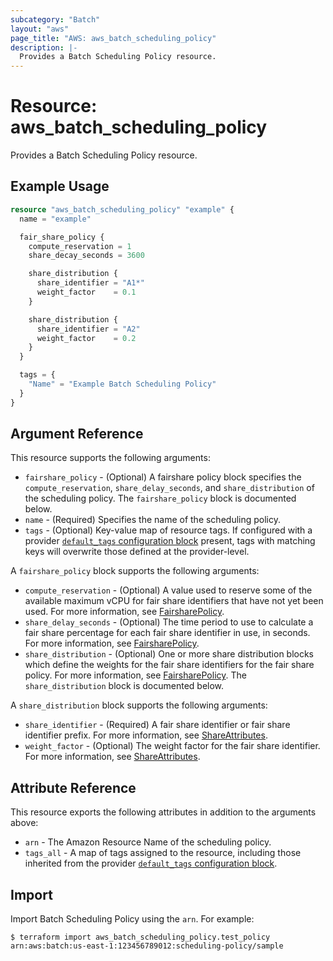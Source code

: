 ```yaml
---
subcategory: "Batch"
layout: "aws"
page_title: "AWS: aws_batch_scheduling_policy"
description: |-
  Provides a Batch Scheduling Policy resource.
---
```


# Resource: aws_batch_scheduling_policy

Provides a Batch Scheduling Policy resource.

## Example Usage

```terraform
resource "aws_batch_scheduling_policy" "example" {
  name = "example"

  fair_share_policy {
    compute_reservation = 1
    share_decay_seconds = 3600

    share_distribution {
      share_identifier = "A1*"
      weight_factor    = 0.1
    }

    share_distribution {
      share_identifier = "A2"
      weight_factor    = 0.2
    }
  }

  tags = {
    "Name" = "Example Batch Scheduling Policy"
  }
}
```

## Argument Reference

This resource supports the following arguments:

* `fairshare_policy` - (Optional) A fairshare policy block specifies the `compute_reservation`, `share_delay_seconds`, and `share_distribution` of the scheduling policy. The `fairshare_policy` block is documented below.
* `name` - (Required) Specifies the name of the scheduling policy.
* `tags` - (Optional) Key-value map of resource tags. If configured with a provider [`default_tags` configuration block](https://registry.terraform.io/providers/hashicorp/aws/latest/docs#default_tags-configuration-block) present, tags with matching keys will overwrite those defined at the provider-level.

A `fairshare_policy` block supports the following arguments:

* `compute_reservation` - (Optional) A value used to reserve some of the available maximum vCPU for fair share identifiers that have not yet been used. For more information, see [FairsharePolicy](https://docs.aws.amazon.com/batch/latest/APIReference/API_FairsharePolicy.html).
* `share_delay_seconds` - (Optional) The time period to use to calculate a fair share percentage for each fair share identifier in use, in seconds. For more information, see [FairsharePolicy](https://docs.aws.amazon.com/batch/latest/APIReference/API_FairsharePolicy.html).
* `share_distribution` - (Optional) One or more share distribution blocks which define the weights for the fair share identifiers for the fair share policy. For more information, see [FairsharePolicy](https://docs.aws.amazon.com/batch/latest/APIReference/API_FairsharePolicy.html). The `share_distribution` block is documented below.

A `share_distribution` block supports the following arguments:

* `share_identifier` - (Required) A fair share identifier or fair share identifier prefix. For more information, see [ShareAttributes](https://docs.aws.amazon.com/batch/latest/APIReference/API_ShareAttributes.html).
* `weight_factor` - (Optional) The weight factor for the fair share identifier. For more information, see [ShareAttributes](https://docs.aws.amazon.com/batch/latest/APIReference/API_ShareAttributes.html).

## Attribute Reference

This resource exports the following attributes in addition to the arguments above:

* `arn` - The Amazon Resource Name of the scheduling policy.
* `tags_all` - A map of tags assigned to the resource, including those inherited from the provider [`default_tags` configuration block](https://registry.terraform.io/providers/hashicorp/aws/latest/docs#default_tags-configuration-block).

## Import

Import Batch Scheduling Policy using the `arn`. For example:

```
$ terraform import aws_batch_scheduling_policy.test_policy arn:aws:batch:us-east-1:123456789012:scheduling-policy/sample
```
